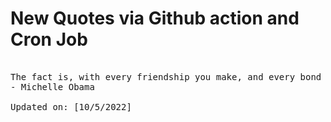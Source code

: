 # New Quotes via Github action and Cron Job

<pre>
<!-- #quote -->
The fact is, with every friendship you make, and every bond of trust you establish, you are shaping the image of America projected to the rest of the world. That is so important. So when you study abroad, you're actually helping to make America stronger.
- Michelle Obama

Updated on: [10/5/2022]
<!-- #quoteEnd -->
</pre>
